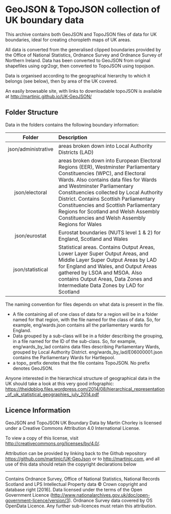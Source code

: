 # GeoJSON & TopoJSON collection of UK boundary data

This archive contains both GeoJSON and TopoJSON files of data for UK boundaries, ideal for creating choropleth maps of UK areas.

All data is converted from the generalised clipped boundaries provided by the Office of National Statistics, Ordnance Survey and Ordnance Survey of Northern Ireland. Data has been converted to GeoJSON from original shapefiles using ogr2ogr, then converted to TopoJSON using topojson. 

Data is organised according to the geographical hierarchy to which it belongs (see below), then by area of the UK covered.

An easily browsable site, with links to downloadable topoJSON is available at http://martinjc.github.io/UK-GeoJSON/

## Folder Structure

Data in the folders contains the following boundary information:


| Folder | Description |
|:--------:|:-------------|
|json/administrative|areas broken down into Local Authority Districts (LAD)  |
|json/electoral     |areas broken down into European Electoral Regions (EER), Westminster Parliamentary Constituencies (WPC), and Electoral Wards. Also contains data files for Wards and Westminster Parliamentary Constituencies collected by Local Authority District. Contains Scottish Parliamentary Constituencies and Scottish Parliamentary Regions for Scotland and Welsh Assembly Constituencies and Welsh Assembly Regions for Wales|
|json/eurostat      |Eurostat boundaries (NUTS level 1 & 2) for England, Scotland and Wales |
|json/statistical   |Statistical areas. Contains Output Areas, Lower Layer Super Output Areas, and Middle Layer Super Output Areas by LAD for England and Wales, and Output Areas gathered by LSOA and MSOA. Also contains Output Areas, Data Zones and Intermediate Data Zones by LAD for Scotland |

The naming convention for files depends on what data is present in the file. 
* A file containing all of one class of data for a region will be in a folder named for that region, with the file named for the class of data. So, for example, eng/wards.json contains all the parliamentary wards for England. 
* Data grouped by a sub-class will be in a folder describing the grouping, in a file named for the ID of the sub-class. So, for example, eng/wards_by_lad contains data files describing Parliamentary Wards, grouped by Local Authority District. eng/wards_by_lad/E06000001.json contains the Parliamentary Wards for Hartlepool.
* a topo_ prefix denotes that the file contains TopoJSON. No prefix denotes GeoJSON.



Anyone interested in the hierarchical structure of geographical data in the UK should take a look at this very good infographic: https://theidpblog.files.wordpress.com/2014/08/hierarchical_representation_of_uk_statistical_geographies_july_2014.pdf


## Licence Information

GeoJSON and TopoJSON UK Boundary Data by Martin Chorley is licensed under a 
Creative Commons Attribution 4.0 International License.
 
To view a copy of this license, visit http://creativecommons.org/licenses/by/4.0/.

Attribution can be provided by linking back to the Github repository 
https://github.com/martinjc/UK-GeoJson or to http://martinjc.com, and all use of this data should retain the copyright declarations below

-----------------------------------------------------------------------------------------------
Contains Ordnance Survey, Office of National Statistics, National Records Scotland and LPS Intellectual Property data © Crown copyright and database right [2016]. Data licensed under the terms of the Open Government Licence (http://www.nationalarchives.gov.uk/doc/open-government-licence/version/3). Ordnance Survey data covered by OS OpenData Licence.  Any further sub-licences must retain this attribution.


